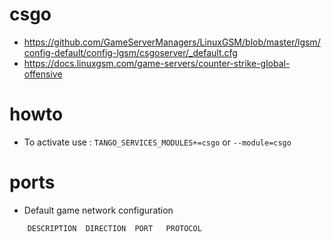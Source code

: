 # csgo


* https://github.com/GameServerManagers/LinuxGSM/blob/master/lgsm/config-default/config-lgsm/csgoserver/_default.cfg
* https://docs.linuxgsm.com/game-servers/counter-strike-global-offensive


# howto

* To activate use : `TANGO_SERVICES_MODULES+=csgo` or `--module=csgo`

# ports

* Default game network configuration
```
    DESCRIPTION  DIRECTION  PORT   PROTOCOL

```